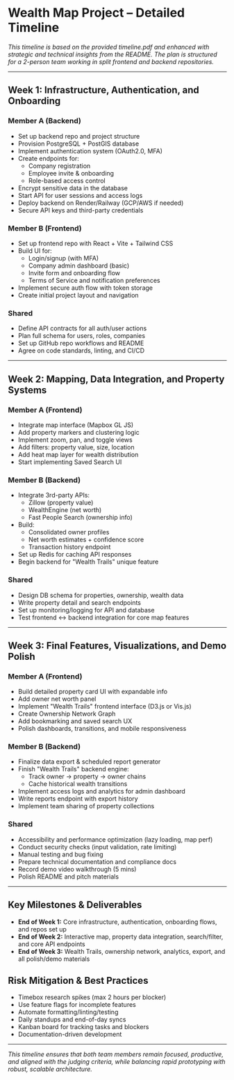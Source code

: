 # Wealth Map Project – Detailed Timeline

_This timeline is based on the provided timeline.pdf and enhanced with strategic and technical insights from the README. The plan is structured for a 2-person team working in split frontend and backend repositories._

---

## Week 1: Infrastructure, Authentication, and Onboarding

### Member A (Backend)
- Set up backend repo and project structure
- Provision PostgreSQL + PostGIS database
- Implement authentication system (OAuth2.0, MFA)
- Create endpoints for:
  - Company registration
  - Employee invite & onboarding
  - Role-based access control
- Encrypt sensitive data in the database
- Start API for user sessions and access logs
- Deploy backend on Render/Railway (GCP/AWS if needed)
- Secure API keys and third-party credentials

### Member B (Frontend)
- Set up frontend repo with React + Vite + Tailwind CSS
- Build UI for:
  - Login/signup (with MFA)
  - Company admin dashboard (basic)
  - Invite form and onboarding flow
  - Terms of Service and notification preferences
- Implement secure auth flow with token storage
- Create initial project layout and navigation

### Shared
- Define API contracts for all auth/user actions
- Plan full schema for users, roles, companies
- Set up GitHub repo workflows and README
- Agree on code standards, linting, and CI/CD

---

## Week 2: Mapping, Data Integration, and Property Systems

### Member A (Frontend)
- Integrate map interface (Mapbox GL JS)
- Add property markers and clustering logic
- Implement zoom, pan, and toggle views
- Add filters: property value, size, location
- Add heat map layer for wealth distribution
- Start implementing Saved Search UI

### Member B (Backend)
- Integrate 3rd-party APIs:
  - Zillow (property value)
  - WealthEngine (net worth)
  - Fast People Search (ownership info)
- Build:
  - Consolidated owner profiles
  - Net worth estimates + confidence score
  - Transaction history endpoint
- Set up Redis for caching API responses
- Begin backend for "Wealth Trails" unique feature

### Shared
- Design DB schema for properties, ownership, wealth data
- Write property detail and search endpoints
- Set up monitoring/logging for API and database
- Test frontend ↔ backend integration for core map features

---

## Week 3: Final Features, Visualizations, and Demo Polish

### Member A (Frontend)
- Build detailed property card UI with expandable info
- Add owner net worth panel
- Implement "Wealth Trails" frontend interface (D3.js or Vis.js)
- Create Ownership Network Graph
- Add bookmarking and saved search UX
- Polish dashboards, transitions, and mobile responsiveness

### Member B (Backend)
- Finalize data export & scheduled report generator
- Finish "Wealth Trails" backend engine:
  - Track owner → property → owner chains
  - Cache historical wealth transitions
- Implement access logs and analytics for admin dashboard
- Write reports endpoint with export history
- Implement team sharing of property collections

### Shared
- Accessibility and performance optimization (lazy loading, map perf)
- Conduct security checks (input validation, rate limiting)
- Manual testing and bug fixing
- Prepare technical documentation and compliance docs
- Record demo video walkthrough (5 mins)
- Polish README and pitch materials

---

## Key Milestones & Deliverables
- **End of Week 1:** Core infrastructure, authentication, onboarding flows, and repos set up
- **End of Week 2:** Interactive map, property data integration, search/filter, and core API endpoints
- **End of Week 3:** Wealth Trails, ownership network, analytics, export, and all polish/demo materials

## Risk Mitigation & Best Practices
- Timebox research spikes (max 2 hours per blocker)
- Use feature flags for incomplete features
- Automate formatting/linting/testing
- Daily standups and end-of-day syncs
- Kanban board for tracking tasks and blockers
- Documentation-driven development

---

_This timeline ensures that both team members remain focused, productive, and aligned with the judging criteria, while balancing rapid prototyping with robust, scalable architecture._
